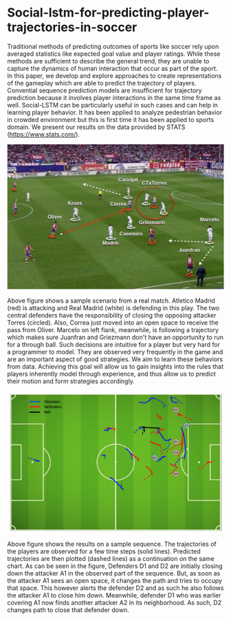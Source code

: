 # Social-lstm-for-predicting-player-trajectories-in-soccer

Traditional methods of predicting outcomes of sports like soccer rely upon averaged statistics like expected goal value and player ratings. While these methods are sufficient to describe the general trend, they are unable to capture the dynamics of human interaction that occur as part of the sport. In this paper, we develop and explore approaches to create representations of the gameplay which are able to predict the trajectory of players. Convential sequence prediction models are insufficient for trajectory prediction because it involves player interactions in the same time frame as well. Social-LSTM can be particularly useful in such cases and can help in learning player behavior. It has been applied to analyze pedestrian behavior in crowded environment but this is first time it has been applied to sports domain. We present our results on the data provided by STATS (https://www.stats.com/).

![Alt text](sampleCase.png?raw=true "Sample Scenario")

Above figure shows a sample scenario from a real match. Atletico Madrid (red) is attacking and Real Madrid (white) is defending in this play. The two central defenders have the responsibility of closing the opposing attacker Torres (circled). Also, Correa just moved into an open space to receive the pass from Oliver. Marcelo on left flank, meanwhile, is following a trajectory which makes sure Juanfran and Griezmann don't have an opportunity to run for a through ball. Such decisions are intuitive for a player but very hard for a programmer to model. They are observed very frequently in the game and are an important aspect of good strategies. We aim to learn these behaviors from data. Achieving this goal will allow us to gain insights into the rules that players inherently model through experience, and thus allow us to predict their motion and form strategies accordingly. 

![Alt text](results.png?raw=true "Sample Scenario")

Above figure shows the results on a sample sequence. The trajectories of the players are observed for a few time steps (solid lines). Predicted trajectories are then plotted (dashed lines) as a continuation on the same chart. As can be seen in the figure, Defenders D1 and D2 are initially closing down the attacker A1 in the observed part of the sequence. But, as soon as the attacker A1 sees an open space, it changes the path and tries to occupy that space. This however alerts the defender D2 and as such he also follows the attacker A1 to close him down. Meanwhile, defender D1 who was earlier covering A1 now finds another attacker A2 in its neighborhood. As such, D2
changes path to close that defender down.
